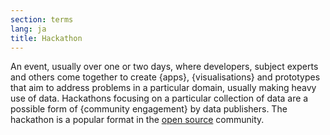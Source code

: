 ```yaml
---
section: terms
lang: ja
title: Hackathon
---
```


An event, usually over one or two days, where developers, subject experts and others come together to create {apps}, {visualisations} and prototypes that aim to address problems in a particular domain, usually making heavy use of data. Hackathons focusing on a particular collection of data are a possible form of {community engagement} by data publishers. The hackathon is a popular format in the [open source](/glossary/en/terms/open-source/) community.